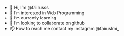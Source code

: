 - 👋 Hi, I’m @faiirusss
- 👀 I’m interested in Web Programming
- 🌱 I’m currently learning 
- 💞️ I’m looking to collaborate on github
- 📫 How to reach me contact my instagram @fairuslmi_

<!---
faiirusss/faiirusss is a ✨ special ✨ repository because its `README.md` (this file) appears on your GitHub profile.
You can click the Preview link to take a look at your changes.
--->
